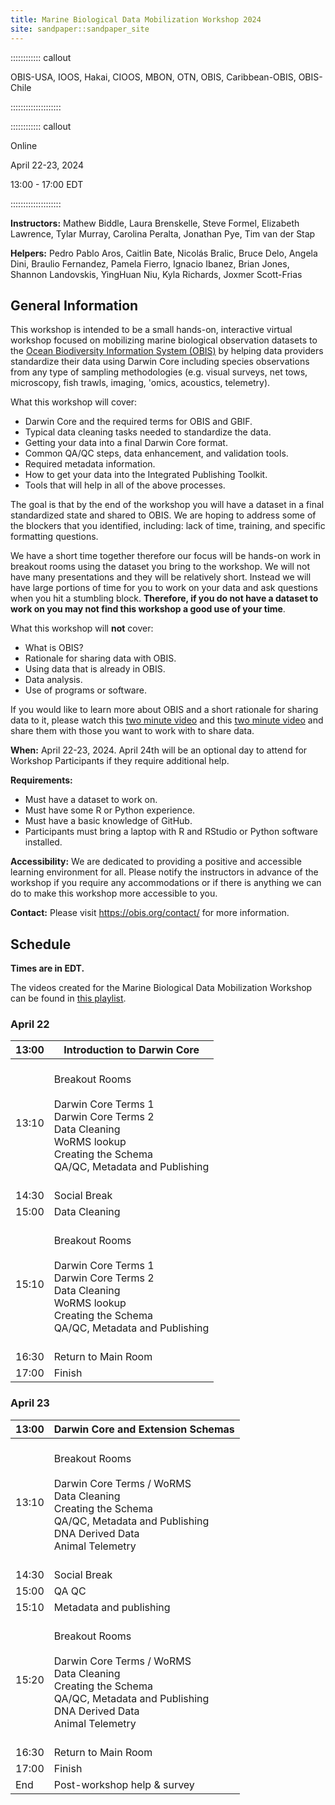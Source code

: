 ```yaml
---
title: Marine Biological Data Mobilization Workshop 2024
site: sandpaper::sandpaper_site
---
```


:::::::::::: callout

OBIS-USA, IOOS, Hakai, CIOOS, MBON, OTN, OBIS, Caribbean-OBIS, OBIS-Chile

::::::::::::::::::::

:::::::::::: callout

Online

April 22-23, 2024

13:00 - 17:00 EDT

::::::::::::::::::::

**Instructors:** 
Mathew Biddle, 
Laura Brenskelle, 
Steve Formel, 
Elizabeth Lawrence, 
Tylar Murray, 
Carolina Peralta, 
Jonathan Pye, 
Tim van der Stap

**Helpers:** 
Pedro Pablo Aros, 
Caitlin Bate, 
Nicolás Bralic, 
Bruce Delo, 
Angela Dini, 
Braulio Fernandez, 
Pamela Fierro, 
Ignacio Ibanez, 
Brian Jones, 
Shannon Landovskis, 
YingHuan Niu, 
Kyla Richards, 
Joxmer Scott-Frias


## General Information

This workshop is intended to be a small hands-on, interactive virtual workshop focused on mobilizing 
marine biological observation datasets to the [Ocean Biodiversity Information System (OBIS)](https://obis.org) 
by helping data providers standardize their data using Darwin Core including species observations from any 
type of sampling methodologies (e.g. visual surveys, net tows, microscopy, fish trawls, imaging, 'omics, 
acoustics, telemetry).

What this workshop will cover:

* Darwin Core and the required terms for OBIS and GBIF.
* Typical data cleaning tasks needed to standardize the data.
* Getting your data into a final Darwin Core format.
* Common QA/QC steps, data enhancement, and validation tools.
* Required metadata information.
* How to get your data into the Integrated Publishing Toolkit.
* Tools that will help in all of the above processes.

The goal is that by the end of the workshop you will have a dataset in a final standardized state and shared to OBIS. 
We are hoping to address some of the blockers that you identified, including: lack of time, training, and specific 
formatting questions.

We have a short time together therefore our focus will be hands-on work in breakout rooms using the dataset you bring 
to the workshop. We will not have many presentations and they will be relatively short. Instead we will have large 
portions of time for you to work on your data and ask questions when you hit a stumbling block. **Therefore, if you do 
not have a dataset to work on you may not find this workshop a good use of your time**.

What this workshop will **not** cover:

* What is OBIS?
* Rationale for sharing data with OBIS.
* Using data that is already in OBIS.
* Data analysis.
* Use of programs or software.

If you would like to learn more about OBIS and a short rationale for sharing data to it, please watch 
this [two minute video](https://youtu.be/E6NblAC-1uE) and this [two minute video](https://youtu.be/mmD-EYNOrFA) and 
share them with those you want to work with to share data.

**When:**
April 22-23, 2024.
April 24th will be an optional day to attend for Workshop Participants if they require additional help.

**Requirements:**

* Must have a dataset to work on.
* Must have some R or Python experience.
* Must have a basic knowledge of GitHub.
* Participants must bring a laptop with R and RStudio or Python software installed.

**Accessibility:**
We are dedicated to providing a positive and accessible learning environment for all. Please
notify the instructors in advance of the workshop if you require any accommodations or if there is
anything we can do to make this workshop more accessible to you.

**Contact:**
Please visit <a href="https://obis.org/contact/">https://obis.org/contact/</a> for more information. 

## Schedule
__Times are in EDT.__

The videos created for the Marine Biological Data Mobilization Workshop can be found in [this playlist](https://youtube.com/playlist?list=PLlgUwSvpCFS7zytaWbZ6f4Szm3PnpFj_J).

### April 22

| 13:00 | Introduction to Darwin Core                                                                                                                                                                                                                                                          |
|-------|--------------------------------------------------------------------------------------------------------------------------------------------------------------------------------------------------------------------------------------------------------------------------------------|
| 13:10 | <br>          Breakout Rooms<br>          <br>            Darwin Core Terms 1<br>            Darwin Core Terms 2<br>            Data Cleaning<br>            WoRMS lookup<br>            Creating the Schema<br>            QA/QC, Metadata and Publishing<br>          <br>         |
| 14:30 | Social Break                                                                                                                                                                                                                                                                         |
| 15:00 | Data Cleaning                                                                                                                                                                                                                                                                        |
| 15:10 | <br>          Breakout Rooms<br>          <br>            Darwin Core Terms 1<br>            Darwin Core Terms 2<br>            Data Cleaning<br>            WoRMS lookup<br>            Creating the Schema<br>            QA/QC, Metadata and Publishing<br>          <br>         |
| 16:30 | Return to Main Room                                                                                                                                                                                                                                                                  |
| 17:00 | Finish                                                                                                                                                                                                                                                                               |

### April 23

| 13:00 | Darwin Core and Extension Schemas                                                                                                                                                                                                                                                           |
|-------|---------------------------------------------------------------------------------------------------------------------------------------------------------------------------------------------------------------------------------------------------------------------------------------------|
| 13:10 | <br>          Breakout Rooms<br>          <br>            Darwin Core Terms / WoRMS<br>            Data Cleaning<br>            Creating the Schema<br>            QA/QC, Metadata and Publishing<br>            DNA Derived Data<br>            Animal Telemetry<br>          <br>         |
| 14:30 | Social Break                                                                                                                                                                                                                                                                                |
| 15:00 | QA QC                                                                                                                                                                                                                                                                                       |
| 15:10 | Metadata and publishing                                                                                                                                                                                                                                                                     |
| 15:20 | <br>          Breakout Rooms<br>          <br>            Darwin Core Terms / WoRMS<br>            Data Cleaning<br>            Creating the Schema<br>            QA/QC, Metadata and Publishing<br>            DNA Derived Data<br>            Animal Telemetry<br>          <br>         |
| 16:30 | Return to Main Room                                                                                                                                                                                                                                                                         |
| 17:00 | Finish                                                                                                                                                                                                                                                                                      |
| End   | Post-workshop help & survey                                                                                                                                                                                                                                                                 |

